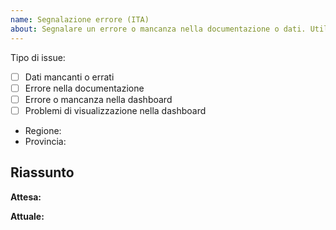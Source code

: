 ```yaml
---
name: Segnalazione errore (ITA)
about: Segnalare un errore o mancanza nella documentazione o dati. Utilizzate questo template se volete comunicare in Italiano
---
```


<!--
Grazie per aver mostrato interesse in questo repo.

Si ricorda che questo repo è mantenuto dal Dipartimento della Protezione Civile

Da sapere prima di segnalare errori:
  - Assicurarsi che l'errore non e' stato riportato prima in un'altro issue.
  - elimare il testo commentato qui sopra -->

Tipo di issue:

- [ ] Dati mancanti o errati <!-- file relativo -->
- [ ] Errore nella documentazione <!-- file relativo -->
- [ ] Errore o mancanza nella dashboard <!-- file relativo -->
- [ ] Problemi di visualizzazione nella dashboard <!-- file relativo -->

- Regione:
- Provincia: 

## Riassunto

<!-- Scrivi qui la descrizione dell'errore, con riferimento a set di dati oppure documento specifico. -->

**Attesa:**

<!-- Quali dati o documentazioni è atteso? -->

**Attuale:** <!-- Quali dati o documentazione è effetivamente presente (o mancante)? -->
